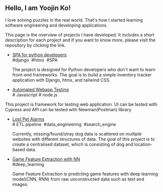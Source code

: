 
## Hello, I am Yoojin Ko!
I love solving puzzles in the real world. That's how I started learning software engineering and developing applications. 

This page is the overview of projects I have developed. It includes a short description for each project and if you want to know more, please visit the repository by clicking the link.

- [SPA for python developers](https://github.com/thisisyoojin/inventoryApp)</br>
\#django  &nbsp;\#htmx &nbsp;\#SPA

  The project is designed for Python developers who don't want to learn front-end frameworks. The goal is to build a simple inventory tracker application with Django, htmx, and tailwind CSS.

- [Automated Webapp Testing](https://github.com/thisisyoojin/automated-webapp-testing)</br>
\# Javascript \# node.js

This project is framework for testing web application. UI can be tested with Cypress and API can be tested with Newman(Postman) library

- [Lost Pet Alarms](https://github.com/thisisyoojin/lost-pets-alarms)</br>
\# ETL pipeline &nbsp;\#data_engineering &nbsp;\#search_engine

  Currently, missing/found/stray dog data is scattered on multiple websites with different structures of data. The goal of this project is to create a centralised dataset, which is consisting of dog and location-based data.


- [Game Feature Extraction with NN](https://github.com/thisisyoojin/Game-Feature-Extraction-with-NN)</br>
\#deep_learning

  Game Feature Extraction is predicting game features with deep learning model(CNN, RNN) from raw unconstructed data such as text and images.
